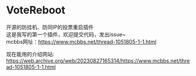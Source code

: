 # VoteReboot
开源的防挂机、防同IP的投票重启插件  
这是我写的第一个插件，欢迎提交代码，发出issue~  
mcbbs网址：https://www.mcbbs.net/thread-1051805-1-1.html  


现在能用的介绍网站: https://web.archive.org/web/20230827165314/https://www.mcbbs.net/thread-1051805-1-1.html
